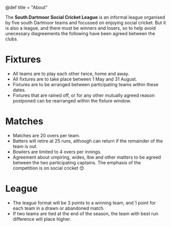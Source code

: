@def title = "About"

The **South Dartmoor Social Cricket League** is an informal league organised by five south Dartmoor teams and focussed on enjoying social cricket. But it is also a league, and there must be winners and losers, so to help avoid unecessary diagreements the following have been agreed between the clubs.

# Fixtures

- All teams are to play each other twice, home and away.
- All fixtures are to take place between 1 May and 31 August.
- Fixtures are to be arranged between participating teams within these dates.
- Fixtures that are rained off, or for any other mutually agreed reason postponed can be rearranged within the fixture window.

# Matches

- Matches are 20 overs per team.
- Batters will retire at 25 runs, although can return if the remainder of the team is out.
- Bowlers are limited to 4 overs per innings.
- Agreement about umpiring, wides, lbw and other matters to be agreed between the two participating captains. The emphasis of the competition is on social cricket 😊

# League

- The league format will be 3 points to a winning team, and 1 point for each team in a drawn or abandoned match.
- If two teams are tied at the end of the season, the team with best run difference will place higher.